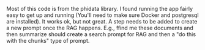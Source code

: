Most of this code is from the phidata library. I found running the app fairly easy to get up and running (You'll need to make sure Docker and postgresql are installed). It works ok, but not great. A step needs to be added to create a new prompt once the RAG happens. E.g., ffind me these documents and then summarize should create a search prompt for RAG and then a "do this with the chunks" type of prompt.